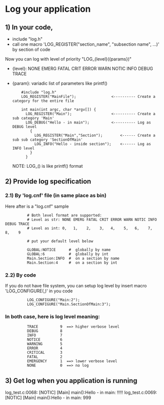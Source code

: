 # Log your application

## 1) In your code,
  * include "log.h"
  * call one macro 'LOG_REGISTER("section_name", "subsection name", ...)' by section of code
  
 Now you can log with level of priority "LOG_{level}({params})"
  * {level}:  NONE EMERG FATAL CRIT ERROR WARN NOTIC INFO DEBUG TRACE
  * {param}:  variadic list of parameters like printf()

            #include "log.h"
            LOG_REGISTER("MainFile");                <---------- Create a category for the entire file

            int main(int argc, char *argv[]) {
              LOG_REGISTER("Main");                  <---------- Create a sub category 'Main'
              LOG_DEBUG("Hello - in main");          <---------- Log as DEBUG level
                {
                  LOG_REGISTER("Main","Section");        <------ Create a sub sub category 'SectionOfMain'
                  LOG_INFO("Hello - inside section");    <------ Log as INFO level
                }
              }

       NOTE: LOG_<level>() is like printf() format

##  2) Provide log specification    
###   2.1) By 'log.cnf' file (in same place as bin)
Here after is a "log.cnf" sample
 
              # Both level format are supported:
              # Level as str: NONE EMERG FATAL CRIT ERROR WARN NOTIC INFO DEBUG TRACE
              # Level as int: 0,   1,    2,    3,   4,    5,   6,    7,   8,    9

              # put your default level below

              GLOBAL:NOTICE      #  globally by name
              GLOBAL:6           #  globally by int
              Main.Section:INFO  #  on a section by name
              Main.Section:4     #  on a section by int

###   2.2) By code 
If you do not have file system, you can setup log level by insert macro 'LOG_CONFIGURE(<path>,<level>)' in you code

              LOG_CONFIGURE("Main:2");
              LOG_CONFIGURE("Main.SectionOfMain:3");

###   In both case, here is log level meaning:

              TRACE          9  ==> higher verbose level
              DEBUG          8
              INFO           7
              NOTICE         6
              WARNING        5
              ERROR          4
              CRITICAL       3
              FATAL          2
              EMERGENCY      1  ==> lower verbose level
              NONE           0  ==> no log

##  3) Get log when you application is running

log_test.c:0068:         [NOTIC] [Main]                main():Hello - in main: !!!!!
log_test.c:0069:         [NOTIC] [Main]                main():Hello - in main: 999
